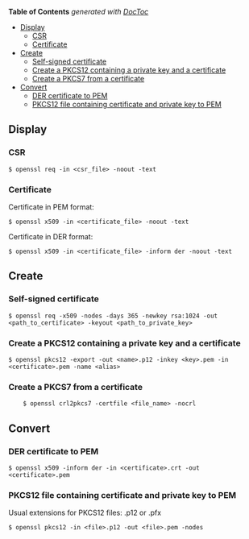 <!-- START doctoc generated TOC please keep comment here to allow auto update -->
<!-- DON'T EDIT THIS SECTION, INSTEAD RE-RUN doctoc TO UPDATE -->
**Table of Contents**  *generated with [DocToc](https://github.com/thlorenz/doctoc)*

- [Display](#display)
  - [CSR](#csr)
  - [Certificate](#certificate)
- [Create](#create)
  - [Self-signed certificate](#self-signed-certificate)
  - [Create a PKCS12 containing a private key and a certificate](#create-a-pkcs12-containing-a-private-key-and-a-certificate)
  - [Create a PKCS7 from a certificate](#create-a-pkcs7-from-a-certificate)
- [Convert](#convert)
  - [DER certificate to PEM](#der-certificate-to-pem)
  - [PKCS12 file containing certificate and private key to PEM](#pkcs12-file-containing-certificate-and-private-key-to-pem)

<!-- END doctoc generated TOC please keep comment here to allow auto update -->

## Display
### CSR

    $ openssl req -in <csr_file> -noout -text

### Certificate

Certificate in PEM format:

    $ openssl x509 -in <certificate_file> -noout -text

Certificate in DER format:

    $ openssl x509 -in <certificate_file> -inform der -noout -text

## Create
### Self-signed certificate

    $ openssl req -x509 -nodes -days 365 -newkey rsa:1024 -out <path_to_certificate> -keyout <path_to_private_key>

### Create a PKCS12 containing a private key and a certificate

    $ openssl pkcs12 -export -out <name>.p12 -inkey <key>.pem -in <certificate>.pem -name <alias>

### Create a PKCS7 from a certificate

		$ openssl crl2pkcs7 -certfile <file_name> -nocrl


## Convert
### DER certificate to PEM

    $ openssl x509 -inform der -in <certificate>.crt -out <certificate>.pem

### PKCS12 file containing certificate and private key to PEM

Usual extensions for PKCS12 files: .p12 or .pfx

    $ openssl pkcs12 -in <file>.p12 -out <file>.pem -nodes
